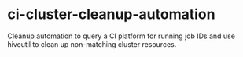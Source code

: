 # ci-cluster-cleanup-automation
Cleanup automation to query a CI platform for running job IDs and use hiveutil to clean up non-matching cluster resources.
